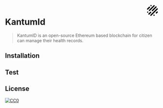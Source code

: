 <img src="public/android-chrome-36x36.png" align="right" />

# KantumId
> KantumID is an open-source Ethereum based blockchain for citizen can manage their health records.


## Installation

## Test

## License

[![CC0](https://licensebuttons.net/p/zero/1.0/88x31.png)](LICENSE)
